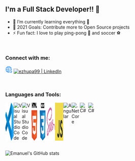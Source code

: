 ## I'm a Full Stack Developer!! 👋

- 🌱 I’m currently learning everything 🤣
- 🥅 2021 Goals: Contribute more to Open Source projects
- ⚡ Fun fact: I love to play ping-pong 🏓 and soccer ⚽

<br />

### Connect with me:
[<img  alt="emanuelzhupa.netlify.app/" width="22px" src="./assets/web.png" />][website]
[<img  alt="ezhupa99 | LinkedIn" width="22px" src="https://cdn-icons-png.flaticon.com/512/174/174857.png" />][linkedin]

<br />

### Languages and Tools:

<div style="display: flex">
<img alt="Visual Studio Code" width="26px" src="https://raw.githubusercontent.com/github/explore/80688e429a7d4ef2fca1e82350fe8e3517d3494d/topics/visual-studio-code/visual-studio-code.png" />
<img alt="Visual Studio Code" width="26px" src="https://upload.wikimedia.org/wikipedia/commons/thumb/c/c0/WebStorm_Icon.svg/512px-WebStorm_Icon.svg.png" />
<img  alt="Visual Studio Code" width="26px" src="https://resources.jetbrains.com/storage/products/rider/img/meta/rider_logo_300x300.png" />
<img  alt="HTML5" width="26px" src="https://raw.githubusercontent.com/github/explore/80688e429a7d4ef2fca1e82350fe8e3517d3494d/topics/html/html.png" />
<img  alt="CSS3" width="26px" src="https://raw.githubusercontent.com/github/explore/80688e429a7d4ef2fca1e82350fe8e3517d3494d/topics/css/css.png" />
<img  alt="Sass" width="26px" src="https://raw.githubusercontent.com/github/explore/80688e429a7d4ef2fca1e82350fe8e3517d3494d/topics/sass/sass.png" />
<img  alt="JavaScript" width="26px" src="https://raw.githubusercontent.com/github/explore/80688e429a7d4ef2fca1e82350fe8e3517d3494d/topics/javascript/javascript.png" />
<img  alt="Angular" width="26px" src="https://brandslogos.com/wp-content/uploads/images/large/angular-icon-logo.png" />
<img  alt=".Net Core" width="26px" src="https://upload.wikimedia.org/wikipedia/commons/thumb/e/ee/.NET_Core_Logo.svg/1200px-.NET_Core_Logo.svg.png" />
<img  alt="C#" width="26px" src="https://iconape.com/wp-content/png_logo_vector/c.png" />
<img  alt="C#" width="26px" src="https://cdn.iconscout.com/icon/free/png-256/redis-83994.png" />
</div>

<br />

![Emanuel's GitHub stats](https://github-readme-stats.vercel.app/api?username=ezhupa99&show_icons=true&theme=onedark)



[website]: https://emanuelzhupa.netlify.app/

[linkedin]: https://linkedin.com/in/ezhupa99
